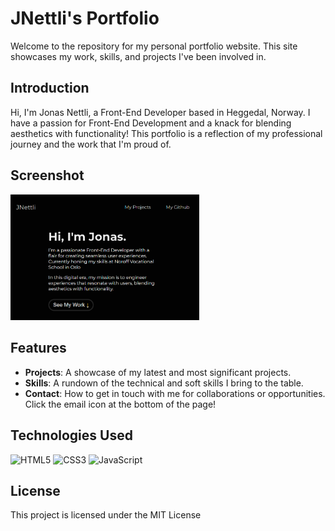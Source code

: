 # JNettli's Portfolio

Welcome to the repository for my personal portfolio website. This site showcases my work, skills, and projects I've been involved in.


## Introduction

Hi, I'm Jonas Nettli, a Front-End Developer based in Heggedal, Norway. I have a passion for Front-End Development and a knack for blending aesthetics with functionality! 
This portfolio is a reflection of my professional journey and the work that I'm proud of.

## Screenshot
<div>
  <a href="assets/readme/portfolio.png">
    <img src="assets/readme/portfolio.png" alt="Portfolio image" width="60%"/>
  </a>
</div>

## Features

- **Projects**: A showcase of my latest and most significant projects. 
- **Skills**: A rundown of the technical and soft skills I bring to the table. 
- **Contact**: How to get in touch with me for collaborations or opportunities. Click the email icon at the bottom of the page!

## Technologies Used

![HTML5](https://img.shields.io/badge/html5-%23E34F26.svg?style=for-the-badge&logo=html5&logoColor=white) ![CSS3](https://img.shields.io/badge/css3-%231572B6.svg?style=for-the-badge&logo=css3&logoColor=white) ![JavaScript](https://img.shields.io/badge/javascript-%23323330.svg?style=for-the-badge&logo=javascript&logoColor=%23F7DF1E)

## License
This project is licensed under the MIT License
